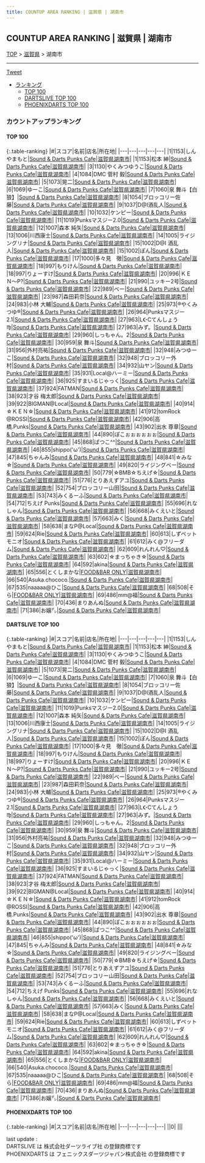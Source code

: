 ```yaml
---
title: COUNTUP AREA RANKING | 滋賀県 | 湖南市
---
```

## COUNTUP AREA RANKING | 滋賀県 | 湖南市

[TOP](/darts/rank/) > [滋賀県](/darts/rank/滋賀県/) > 湖南市

___

<a href="https://twitter.com/share?ref_src=twsrc%5Etfw" data-text="COUNTUP AREA RANKING | 滋賀県湖南市" class="twitter-share-button" data-hashtags="DARTSLIVE,PHOENIXDARTS,darts,ダーツ" data-show-count="false">Tweet</a>

* [ランキング](#カウントアップランキング)
    * [TOP 100](#top-100)
    * [DARTSLIVE TOP 100](#dartslive-top-100)
    * [PHOENIXDARTS TOP 100](#phoenixdarts-top-100)

### カウントアップランキング

#### TOP 100



{:.table-ranking}
|#|スコア|名前|店名|所在地|
|---|---|---|---|---|
|1|1153|<span class="rank-name-dl">しんやまもと</span>|<a href="https://search.dartslive.com/jp/shop/b87f92176dceafdd58d385ea46352d8f">Sound & Darts Punks Cafe</a>|<a href="/darts/rank/滋賀県/湖南市">滋賀県湖南市</a>|
|1|1153|<span class="rank-name-dl">松本 紳</span>|<a href="https://search.dartslive.com/jp/shop/b87f92176dceafdd58d385ea46352d8f">Sound & Darts Punks Cafe</a>|<a href="/darts/rank/滋賀県/湖南市">滋賀県湖南市</a>|
|3|1130|<span class="rank-name-dl">やくみつゆうこ</span>|<a href="https://search.dartslive.com/jp/shop/b87f92176dceafdd58d385ea46352d8f">Sound & Darts Punks Cafe</a>|<a href="/darts/rank/滋賀県/湖南市">滋賀県湖南市</a>|
|4|1084|<span class="rank-name-dl">DMC 菅村 毅</span>|<a href="https://search.dartslive.com/jp/shop/b87f92176dceafdd58d385ea46352d8f">Sound & Darts Punks Cafe</a>|<a href="/darts/rank/滋賀県/湖南市">滋賀県湖南市</a>|
|5|1073|<span class="rank-name-dl">晃二</span>|<a href="https://search.dartslive.com/jp/shop/b87f92176dceafdd58d385ea46352d8f">Sound & Darts Punks Cafe</a>|<a href="/darts/rank/滋賀県/湖南市">滋賀県湖南市</a>|
|6|1069|<span class="rank-name-dl">ゆーこ</span>|<a href="https://search.dartslive.com/jp/shop/b87f92176dceafdd58d385ea46352d8f">Sound & Darts Punks Cafe</a>|<a href="/darts/rank/滋賀県/湖南市">滋賀県湖南市</a>|
|7|1060|<span class="rank-name-dl">泉 舞斗【白狼】</span>|<a href="https://search.dartslive.com/jp/shop/b87f92176dceafdd58d385ea46352d8f">Sound & Darts Punks Cafe</a>|<a href="/darts/rank/滋賀県/湖南市">滋賀県湖南市</a>|
|8|1054|<span class="rank-name-dl">ブロッコリー佐藤</span>|<a href="https://search.dartslive.com/jp/shop/b87f92176dceafdd58d385ea46352d8f">Sound & Darts Punks Cafe</a>|<a href="/darts/rank/滋賀県/湖南市">滋賀県湖南市</a>|
|9|1037|<span class="rank-name-dl">D@I酒乱人</span>|<a href="https://search.dartslive.com/jp/shop/b87f92176dceafdd58d385ea46352d8f">Sound & Darts Punks Cafe</a>|<a href="/darts/rank/滋賀県/湖南市">滋賀県湖南市</a>|
|10|1032|<span class="rank-name-dl">ケンピー</span>|<a href="https://search.dartslive.com/jp/shop/b87f92176dceafdd58d385ea46352d8f">Sound & Darts Punks Cafe</a>|<a href="/darts/rank/滋賀県/湖南市">滋賀県湖南市</a>|
|11|1019|<span class="rank-name-dl">Punksマスジー2.0</span>|<a href="https://search.dartslive.com/jp/shop/b87f92176dceafdd58d385ea46352d8f">Sound & Darts Punks Cafe</a>|<a href="/darts/rank/滋賀県/湖南市">滋賀県湖南市</a>|
|12|1007|<span class="rank-name-dl">森本 純矢</span>|<a href="https://search.dartslive.com/jp/shop/b87f92176dceafdd58d385ea46352d8f">Sound & Darts Punks Cafe</a>|<a href="/darts/rank/滋賀県/湖南市">滋賀県湖南市</a>|
|13|1006|<span class="rank-name-dl">川西康士</span>|<a href="https://search.dartslive.com/jp/shop/b87f92176dceafdd58d385ea46352d8f">Sound & Darts Punks Cafe</a>|<a href="/darts/rank/滋賀県/湖南市">滋賀県湖南市</a>|
|14|1005|<span class="rank-name-dl">ライジングリナ</span>|<a href="https://search.dartslive.com/jp/shop/b87f92176dceafdd58d385ea46352d8f">Sound & Darts Punks Cafe</a>|<a href="/darts/rank/滋賀県/湖南市">滋賀県湖南市</a>|
|15|1002|<span class="rank-name-dl">D@I 酒乱人</span>|<a href="https://search.dartslive.com/jp/shop/b87f92176dceafdd58d385ea46352d8f">Sound & Darts Punks Cafe</a>|<a href="/darts/rank/滋賀県/湖南市">滋賀県湖南市</a>|
|15|1002|<span class="rank-name-dl">ぽん</span>|<a href="https://search.dartslive.com/jp/shop/b87f92176dceafdd58d385ea46352d8f">Sound & Darts Punks Cafe</a>|<a href="/darts/rank/滋賀県/湖南市">滋賀県湖南市</a>|
|17|1000|<span class="rank-name-dl">多々見　徹</span>|<a href="https://search.dartslive.com/jp/shop/b87f92176dceafdd58d385ea46352d8f">Sound & Darts Punks Cafe</a>|<a href="/darts/rank/滋賀県/湖南市">滋賀県湖南市</a>|
|18|997|<span class="rank-name-dl">もりけん</span>|<a href="https://search.dartslive.com/jp/shop/b87f92176dceafdd58d385ea46352d8f">Sound & Darts Punks Cafe</a>|<a href="/darts/rank/滋賀県/湖南市">滋賀県湖南市</a>|
|18|997|<span class="rank-name-dl">りょーすけ</span>|<a href="https://search.dartslive.com/jp/shop/b87f92176dceafdd58d385ea46352d8f">Sound & Darts Punks Cafe</a>|<a href="/darts/rank/滋賀県/湖南市">滋賀県湖南市</a>|
|20|996|<span class="rank-name-dl">ＫＥＮ〜P?</span>|<a href="https://search.dartslive.com/jp/shop/b87f92176dceafdd58d385ea46352d8f">Sound & Darts Punks Cafe</a>|<a href="/darts/rank/滋賀県/湖南市">滋賀県湖南市</a>|
|21|990|<span class="rank-name-dl">ユッキー2号</span>|<a href="https://search.dartslive.com/jp/shop/b87f92176dceafdd58d385ea46352d8f">Sound & Darts Punks Cafe</a>|<a href="/darts/rank/滋賀県/湖南市">滋賀県湖南市</a>|
|22|989|<span class="rank-name-dl">べー</span>|<a href="https://search.dartslive.com/jp/shop/b87f92176dceafdd58d385ea46352d8f">Sound & Darts Punks Cafe</a>|<a href="/darts/rank/滋賀県/湖南市">滋賀県湖南市</a>|
|23|987|<span class="rank-name-dl">森田莉奈</span>|<a href="https://search.dartslive.com/jp/shop/b87f92176dceafdd58d385ea46352d8f">Sound & Darts Punks Cafe</a>|<a href="/darts/rank/滋賀県/湖南市">滋賀県湖南市</a>|
|24|983|<span class="rank-name-dl">小林 大輔</span>|<a href="https://search.dartslive.com/jp/shop/b87f92176dceafdd58d385ea46352d8f">Sound & Darts Punks Cafe</a>|<a href="/darts/rank/滋賀県/湖南市">滋賀県湖南市</a>|
|25|973|<span class="rank-name-dl">®やくみつゆ®</span>|<a href="https://search.dartslive.com/jp/shop/b87f92176dceafdd58d385ea46352d8f">Sound & Darts Punks Cafe</a>|<a href="/darts/rank/滋賀県/湖南市">滋賀県湖南市</a>|
|26|964|<span class="rank-name-dl">Punksマスジー2.1</span>|<a href="https://search.dartslive.com/jp/shop/b87f92176dceafdd58d385ea46352d8f">Sound & Darts Punks Cafe</a>|<a href="/darts/rank/滋賀県/湖南市">滋賀県湖南市</a>|
|27|963|<span class="rank-name-dl">L☪Cてんしょう♍</span>|<a href="https://search.dartslive.com/jp/shop/b87f92176dceafdd58d385ea46352d8f">Sound & Darts Punks Cafe</a>|<a href="/darts/rank/滋賀県/湖南市">滋賀県湖南市</a>|
|27|963|<span class="rank-name-dl">みず。</span>|<a href="https://search.dartslive.com/jp/shop/b87f92176dceafdd58d385ea46352d8f">Sound & Darts Punks Cafe</a>|<a href="/darts/rank/滋賀県/湖南市">滋賀県湖南市</a>|
|29|960|<span class="rank-name-dl">しっもゃん。2</span>|<a href="https://search.dartslive.com/jp/shop/b87f92176dceafdd58d385ea46352d8f">Sound & Darts Punks Cafe</a>|<a href="/darts/rank/滋賀県/湖南市">滋賀県湖南市</a>|
|30|959|<span class="rank-name-dl">泉 舞斗</span>|<a href="https://search.dartslive.com/jp/shop/b87f92176dceafdd58d385ea46352d8f">Sound & Darts Punks Cafe</a>|<a href="/darts/rank/滋賀県/湖南市">滋賀県湖南市</a>|
|31|956|<span class="rank-name-dl">外村亮祐</span>|<a href="https://search.dartslive.com/jp/shop/b87f92176dceafdd58d385ea46352d8f">Sound & Darts Punks Cafe</a>|<a href="/darts/rank/滋賀県/湖南市">滋賀県湖南市</a>|
|32|948|<span class="rank-name-dl">みつゆーこ</span>|<a href="https://search.dartslive.com/jp/shop/b87f92176dceafdd58d385ea46352d8f">Sound & Darts Punks Cafe</a>|<a href="/darts/rank/滋賀県/湖南市">滋賀県湖南市</a>|
|32|948|<span class="rank-name-dl">ブロッコリー外村</span>|<a href="https://search.dartslive.com/jp/shop/b87f92176dceafdd58d385ea46352d8f">Sound & Darts Punks Cafe</a>|<a href="/darts/rank/滋賀県/湖南市">滋賀県湖南市</a>|
|34|932|<span class="rank-name-dl">山ヤン</span>|<a href="https://search.dartslive.com/jp/shop/b87f92176dceafdd58d385ea46352d8f">Sound & Darts Punks Cafe</a>|<a href="/darts/rank/滋賀県/湖南市">滋賀県湖南市</a>|
|35|931|<span class="rank-name-dl">Local@ハーミー</span>|<a href="https://search.dartslive.com/jp/shop/b87f92176dceafdd58d385ea46352d8f">Sound & Darts Punks Cafe</a>|<a href="/darts/rank/滋賀県/湖南市">滋賀県湖南市</a>|
|36|925|<span class="rank-name-dl">すまいるじゃっく</span>|<a href="https://search.dartslive.com/jp/shop/b87f92176dceafdd58d385ea46352d8f">Sound & Darts Punks Cafe</a>|<a href="/darts/rank/滋賀県/湖南市">滋賀県湖南市</a>|
|37|924|<span class="rank-name-dl">FATMAN</span>|<a href="https://search.dartslive.com/jp/shop/b87f92176dceafdd58d385ea46352d8f">Sound & Darts Punks Cafe</a>|<a href="/darts/rank/滋賀県/湖南市">滋賀県湖南市</a>|
|38|923|<span class="rank-name-dl">才谷 梅太郎</span>|<a href="https://search.dartslive.com/jp/shop/b87f92176dceafdd58d385ea46352d8f">Sound & Darts Punks Cafe</a>|<a href="/darts/rank/滋賀県/湖南市">滋賀県湖南市</a>|
|39|922|<span class="rank-name-dl">BIGMAN@Local</span>|<a href="https://search.dartslive.com/jp/shop/b87f92176dceafdd58d385ea46352d8f">Sound & Darts Punks Cafe</a>|<a href="/darts/rank/滋賀県/湖南市">滋賀県湖南市</a>|
|40|914|<span class="rank-name-dl">☆ＫＥＮ☆</span>|<a href="https://search.dartslive.com/jp/shop/b87f92176dceafdd58d385ea46352d8f">Sound & Darts Punks Cafe</a>|<a href="/darts/rank/滋賀県/湖南市">滋賀県湖南市</a>|
|41|912|<span class="rank-name-dl">tomRock @ROSSI</span>|<a href="https://search.dartslive.com/jp/shop/b87f92176dceafdd58d385ea46352d8f">Sound & Darts Punks Cafe</a>|<a href="/darts/rank/滋賀県/湖南市">滋賀県湖南市</a>|
|42|906|<span class="rank-name-dl">高橋.Punks</span>|<a href="https://search.dartslive.com/jp/shop/b87f92176dceafdd58d385ea46352d8f">Sound & Darts Punks Cafe</a>|<a href="/darts/rank/滋賀県/湖南市">滋賀県湖南市</a>|
|43|902|<span class="rank-name-dl">出水 尊章</span>|<a href="https://search.dartslive.com/jp/shop/b87f92176dceafdd58d385ea46352d8f">Sound & Darts Punks Cafe</a>|<a href="/darts/rank/滋賀県/湖南市">滋賀県湖南市</a>|
|44|890|<span class="rank-name-dl">ぽこぉぉぉぉぉぉ</span>|<a href="https://search.dartslive.com/jp/shop/b87f92176dceafdd58d385ea46352d8f">Sound & Darts Punks Cafe</a>|<a href="/darts/rank/滋賀県/湖南市">滋賀県湖南市</a>|
|45|868|<span class="rank-name-dl">ぱつこ^^</span>|<a href="https://search.dartslive.com/jp/shop/b87f92176dceafdd58d385ea46352d8f">Sound & Darts Punks Cafe</a>|<a href="/darts/rank/滋賀県/湖南市">滋賀県湖南市</a>|
|46|855|<span class="rank-name-dl">shippo(&#x27;ω&#x27;)</span>|<a href="https://search.dartslive.com/jp/shop/b87f92176dceafdd58d385ea46352d8f">Sound & Darts Punks Cafe</a>|<a href="/darts/rank/滋賀県/湖南市">滋賀県湖南市</a>|
|47|845|<span class="rank-name-dl">ちゃんみ</span>|<a href="https://search.dartslive.com/jp/shop/b87f92176dceafdd58d385ea46352d8f">Sound & Darts Punks Cafe</a>|<a href="/darts/rank/滋賀県/湖南市">滋賀県湖南市</a>|
|48|841|<span class="rank-name-dl">☆みな☆</span>|<a href="https://search.dartslive.com/jp/shop/b87f92176dceafdd58d385ea46352d8f">Sound & Darts Punks Cafe</a>|<a href="/darts/rank/滋賀県/湖南市">滋賀県湖南市</a>|
|49|820|<span class="rank-name-dl">ライジングべー</span>|<a href="https://search.dartslive.com/jp/shop/b87f92176dceafdd58d385ea46352d8f">Sound & Darts Punks Cafe</a>|<a href="/darts/rank/滋賀県/湖南市">滋賀県湖南市</a>|
|50|779|<span class="rank-name-dl">☆BMB☆ちえげ☆</span>|<a href="https://search.dartslive.com/jp/shop/b87f92176dceafdd58d385ea46352d8f">Sound & Darts Punks Cafe</a>|<a href="/darts/rank/滋賀県/湖南市">滋賀県湖南市</a>|
|51|776|<span class="rank-name-dl">とりあえずアユ</span>|<a href="https://search.dartslive.com/jp/shop/b87f92176dceafdd58d385ea46352d8f">Sound & Darts Punks Cafe</a>|<a href="/darts/rank/滋賀県/湖南市">滋賀県湖南市</a>|
|52|754|<span class="rank-name-dl">ブロッコリー山田</span>|<a href="https://search.dartslive.com/jp/shop/b87f92176dceafdd58d385ea46352d8f">Sound & Darts Punks Cafe</a>|<a href="/darts/rank/滋賀県/湖南市">滋賀県湖南市</a>|
|53|743|<span class="rank-name-dl">みくるーふ</span>|<a href="https://search.dartslive.com/jp/shop/b87f92176dceafdd58d385ea46352d8f">Sound & Darts Punks Cafe</a>|<a href="/darts/rank/滋賀県/湖南市">滋賀県湖南市</a>|
|54|712|<span class="rank-name-dl">ちえげ Punks</span>|<a href="https://search.dartslive.com/jp/shop/b87f92176dceafdd58d385ea46352d8f">Sound & Darts Punks Cafe</a>|<a href="/darts/rank/滋賀県/湖南市">滋賀県湖南市</a>|
|55|696|<span class="rank-name-dl">れなしゃん</span>|<a href="https://search.dartslive.com/jp/shop/b87f92176dceafdd58d385ea46352d8f">Sound & Darts Punks Cafe</a>|<a href="/darts/rank/滋賀県/湖南市">滋賀県湖南市</a>|
|56|668|<span class="rank-name-dl">みくえいと</span>|<a href="https://search.dartslive.com/jp/shop/b87f92176dceafdd58d385ea46352d8f">Sound & Darts Punks Cafe</a>|<a href="/darts/rank/滋賀県/湖南市">滋賀県湖南市</a>|
|57|663|<span class="rank-name-dl">みく</span>|<a href="https://search.dartslive.com/jp/shop/b87f92176dceafdd58d385ea46352d8f">Sound & Darts Punks Cafe</a>|<a href="/darts/rank/滋賀県/湖南市">滋賀県湖南市</a>|
|58|638|<span class="rank-name-dl">まなP@Local</span>|<a href="https://search.dartslive.com/jp/shop/b87f92176dceafdd58d385ea46352d8f">Sound & Darts Punks Cafe</a>|<a href="/darts/rank/滋賀県/湖南市">滋賀県湖南市</a>|
|59|624|<span class="rank-name-dl">Rie</span>|<a href="https://search.dartslive.com/jp/shop/b87f92176dceafdd58d385ea46352d8f">Sound & Darts Punks Cafe</a>|<a href="/darts/rank/滋賀県/湖南市">滋賀県湖南市</a>|
|60|613|<span class="rank-name-dl">しずペットモニオ</span>|<a href="https://search.dartslive.com/jp/shop/b87f92176dceafdd58d385ea46352d8f">Sound & Darts Punks Cafe</a>|<a href="/darts/rank/滋賀県/湖南市">滋賀県湖南市</a>|
|61|612|<span class="rank-name-dl">みく@フリーダム</span>|<a href="https://search.dartslive.com/jp/shop/b87f92176dceafdd58d385ea46352d8f">Sound & Darts Punks Cafe</a>|<a href="/darts/rank/滋賀県/湖南市">滋賀県湖南市</a>|
|62|609|<span class="rank-name-dl">れんれん♡</span>|<a href="https://search.dartslive.com/jp/shop/b87f92176dceafdd58d385ea46352d8f">Sound & Darts Punks Cafe</a>|<a href="/darts/rank/滋賀県/湖南市">滋賀県湖南市</a>|
|63|602|<span class="rank-name-dl">☆まっちゃき☆</span>|<a href="https://search.dartslive.com/jp/shop/b87f92176dceafdd58d385ea46352d8f">Sound & Darts Punks Cafe</a>|<a href="/darts/rank/滋賀県/湖南市">滋賀県湖南市</a>|
|64|592|<span class="rank-name-dl">akina</span>|<a href="https://search.dartslive.com/jp/shop/b87f92176dceafdd58d385ea46352d8f">Sound & Darts Punks Cafe</a>|<a href="/darts/rank/滋賀県/湖南市">滋賀県湖南市</a>|
|65|556|<span class="rank-name-dl">とくしまかな</span>|<a href="https://search.dartslive.com/jp/shop/bbdd2dceaed5b2cff454cb89828a1cfe">FOOD&BAR ONLY</a>|<a href="/darts/rank/滋賀県/湖南市">滋賀県湖南市</a>|
|66|540|<span class="rank-name-dl">Asuka.chococo.</span>|<a href="https://search.dartslive.com/jp/shop/b87f92176dceafdd58d385ea46352d8f">Sound & Darts Punks Cafe</a>|<a href="/darts/rank/滋賀県/湖南市">滋賀県湖南市</a>|
|67|535|<span class="rank-name-dl">naaaaa@ひこ</span>|<a href="https://search.dartslive.com/jp/shop/b87f92176dceafdd58d385ea46352d8f">Sound & Darts Punks Cafe</a>|<a href="/darts/rank/滋賀県/湖南市">滋賀県湖南市</a>|
|68|508|<span class="rank-name-dl">そら</span>|<a href="https://search.dartslive.com/jp/shop/bbdd2dceaed5b2cff454cb89828a1cfe">FOOD&BAR ONLY</a>|<a href="/darts/rank/滋賀県/湖南市">滋賀県湖南市</a>|
|69|486|<span class="rank-name-dl">mm@福</span>|<a href="https://search.dartslive.com/jp/shop/b87f92176dceafdd58d385ea46352d8f">Sound & Darts Punks Cafe</a>|<a href="/darts/rank/滋賀県/湖南市">滋賀県湖南市</a>|
|70|436|<span class="rank-name-dl">まりあんぬ</span>|<a href="https://search.dartslive.com/jp/shop/b87f92176dceafdd58d385ea46352d8f">Sound & Darts Punks Cafe</a>|<a href="/darts/rank/滋賀県/湖南市">滋賀県湖南市</a>|
|71|386|<span class="rank-name-dl">お嬢㌥</span>|<a href="https://search.dartslive.com/jp/shop/b87f92176dceafdd58d385ea46352d8f">Sound & Darts Punks Cafe</a>|<a href="/darts/rank/滋賀県/湖南市">滋賀県湖南市</a>|


#### DARTSLIVE TOP 100



{:.table-ranking}
|#|スコア|名前|店名|所在地|
|---|---|---|---|---|
|1|1153|<span class="rank-name-dl">しんやまもと</span>|<a href="https://search.dartslive.com/jp/shop/b87f92176dceafdd58d385ea46352d8f">Sound & Darts Punks Cafe</a>|<a href="/darts/rank/滋賀県/湖南市">滋賀県湖南市</a>|
|1|1153|<span class="rank-name-dl">松本 紳</span>|<a href="https://search.dartslive.com/jp/shop/b87f92176dceafdd58d385ea46352d8f">Sound & Darts Punks Cafe</a>|<a href="/darts/rank/滋賀県/湖南市">滋賀県湖南市</a>|
|3|1130|<span class="rank-name-dl">やくみつゆうこ</span>|<a href="https://search.dartslive.com/jp/shop/b87f92176dceafdd58d385ea46352d8f">Sound & Darts Punks Cafe</a>|<a href="/darts/rank/滋賀県/湖南市">滋賀県湖南市</a>|
|4|1084|<span class="rank-name-dl">DMC 菅村 毅</span>|<a href="https://search.dartslive.com/jp/shop/b87f92176dceafdd58d385ea46352d8f">Sound & Darts Punks Cafe</a>|<a href="/darts/rank/滋賀県/湖南市">滋賀県湖南市</a>|
|5|1073|<span class="rank-name-dl">晃二</span>|<a href="https://search.dartslive.com/jp/shop/b87f92176dceafdd58d385ea46352d8f">Sound & Darts Punks Cafe</a>|<a href="/darts/rank/滋賀県/湖南市">滋賀県湖南市</a>|
|6|1069|<span class="rank-name-dl">ゆーこ</span>|<a href="https://search.dartslive.com/jp/shop/b87f92176dceafdd58d385ea46352d8f">Sound & Darts Punks Cafe</a>|<a href="/darts/rank/滋賀県/湖南市">滋賀県湖南市</a>|
|7|1060|<span class="rank-name-dl">泉 舞斗【白狼】</span>|<a href="https://search.dartslive.com/jp/shop/b87f92176dceafdd58d385ea46352d8f">Sound & Darts Punks Cafe</a>|<a href="/darts/rank/滋賀県/湖南市">滋賀県湖南市</a>|
|8|1054|<span class="rank-name-dl">ブロッコリー佐藤</span>|<a href="https://search.dartslive.com/jp/shop/b87f92176dceafdd58d385ea46352d8f">Sound & Darts Punks Cafe</a>|<a href="/darts/rank/滋賀県/湖南市">滋賀県湖南市</a>|
|9|1037|<span class="rank-name-dl">D@I酒乱人</span>|<a href="https://search.dartslive.com/jp/shop/b87f92176dceafdd58d385ea46352d8f">Sound & Darts Punks Cafe</a>|<a href="/darts/rank/滋賀県/湖南市">滋賀県湖南市</a>|
|10|1032|<span class="rank-name-dl">ケンピー</span>|<a href="https://search.dartslive.com/jp/shop/b87f92176dceafdd58d385ea46352d8f">Sound & Darts Punks Cafe</a>|<a href="/darts/rank/滋賀県/湖南市">滋賀県湖南市</a>|
|11|1019|<span class="rank-name-dl">Punksマスジー2.0</span>|<a href="https://search.dartslive.com/jp/shop/b87f92176dceafdd58d385ea46352d8f">Sound & Darts Punks Cafe</a>|<a href="/darts/rank/滋賀県/湖南市">滋賀県湖南市</a>|
|12|1007|<span class="rank-name-dl">森本 純矢</span>|<a href="https://search.dartslive.com/jp/shop/b87f92176dceafdd58d385ea46352d8f">Sound & Darts Punks Cafe</a>|<a href="/darts/rank/滋賀県/湖南市">滋賀県湖南市</a>|
|13|1006|<span class="rank-name-dl">川西康士</span>|<a href="https://search.dartslive.com/jp/shop/b87f92176dceafdd58d385ea46352d8f">Sound & Darts Punks Cafe</a>|<a href="/darts/rank/滋賀県/湖南市">滋賀県湖南市</a>|
|14|1005|<span class="rank-name-dl">ライジングリナ</span>|<a href="https://search.dartslive.com/jp/shop/b87f92176dceafdd58d385ea46352d8f">Sound & Darts Punks Cafe</a>|<a href="/darts/rank/滋賀県/湖南市">滋賀県湖南市</a>|
|15|1002|<span class="rank-name-dl">D@I 酒乱人</span>|<a href="https://search.dartslive.com/jp/shop/b87f92176dceafdd58d385ea46352d8f">Sound & Darts Punks Cafe</a>|<a href="/darts/rank/滋賀県/湖南市">滋賀県湖南市</a>|
|15|1002|<span class="rank-name-dl">ぽん</span>|<a href="https://search.dartslive.com/jp/shop/b87f92176dceafdd58d385ea46352d8f">Sound & Darts Punks Cafe</a>|<a href="/darts/rank/滋賀県/湖南市">滋賀県湖南市</a>|
|17|1000|<span class="rank-name-dl">多々見　徹</span>|<a href="https://search.dartslive.com/jp/shop/b87f92176dceafdd58d385ea46352d8f">Sound & Darts Punks Cafe</a>|<a href="/darts/rank/滋賀県/湖南市">滋賀県湖南市</a>|
|18|997|<span class="rank-name-dl">もりけん</span>|<a href="https://search.dartslive.com/jp/shop/b87f92176dceafdd58d385ea46352d8f">Sound & Darts Punks Cafe</a>|<a href="/darts/rank/滋賀県/湖南市">滋賀県湖南市</a>|
|18|997|<span class="rank-name-dl">りょーすけ</span>|<a href="https://search.dartslive.com/jp/shop/b87f92176dceafdd58d385ea46352d8f">Sound & Darts Punks Cafe</a>|<a href="/darts/rank/滋賀県/湖南市">滋賀県湖南市</a>|
|20|996|<span class="rank-name-dl">ＫＥＮ〜P?</span>|<a href="https://search.dartslive.com/jp/shop/b87f92176dceafdd58d385ea46352d8f">Sound & Darts Punks Cafe</a>|<a href="/darts/rank/滋賀県/湖南市">滋賀県湖南市</a>|
|21|990|<span class="rank-name-dl">ユッキー2号</span>|<a href="https://search.dartslive.com/jp/shop/b87f92176dceafdd58d385ea46352d8f">Sound & Darts Punks Cafe</a>|<a href="/darts/rank/滋賀県/湖南市">滋賀県湖南市</a>|
|22|989|<span class="rank-name-dl">べー</span>|<a href="https://search.dartslive.com/jp/shop/b87f92176dceafdd58d385ea46352d8f">Sound & Darts Punks Cafe</a>|<a href="/darts/rank/滋賀県/湖南市">滋賀県湖南市</a>|
|23|987|<span class="rank-name-dl">森田莉奈</span>|<a href="https://search.dartslive.com/jp/shop/b87f92176dceafdd58d385ea46352d8f">Sound & Darts Punks Cafe</a>|<a href="/darts/rank/滋賀県/湖南市">滋賀県湖南市</a>|
|24|983|<span class="rank-name-dl">小林 大輔</span>|<a href="https://search.dartslive.com/jp/shop/b87f92176dceafdd58d385ea46352d8f">Sound & Darts Punks Cafe</a>|<a href="/darts/rank/滋賀県/湖南市">滋賀県湖南市</a>|
|25|973|<span class="rank-name-dl">®やくみつゆ®</span>|<a href="https://search.dartslive.com/jp/shop/b87f92176dceafdd58d385ea46352d8f">Sound & Darts Punks Cafe</a>|<a href="/darts/rank/滋賀県/湖南市">滋賀県湖南市</a>|
|26|964|<span class="rank-name-dl">Punksマスジー2.1</span>|<a href="https://search.dartslive.com/jp/shop/b87f92176dceafdd58d385ea46352d8f">Sound & Darts Punks Cafe</a>|<a href="/darts/rank/滋賀県/湖南市">滋賀県湖南市</a>|
|27|963|<span class="rank-name-dl">L☪Cてんしょう♍</span>|<a href="https://search.dartslive.com/jp/shop/b87f92176dceafdd58d385ea46352d8f">Sound & Darts Punks Cafe</a>|<a href="/darts/rank/滋賀県/湖南市">滋賀県湖南市</a>|
|27|963|<span class="rank-name-dl">みず。</span>|<a href="https://search.dartslive.com/jp/shop/b87f92176dceafdd58d385ea46352d8f">Sound & Darts Punks Cafe</a>|<a href="/darts/rank/滋賀県/湖南市">滋賀県湖南市</a>|
|29|960|<span class="rank-name-dl">しっもゃん。2</span>|<a href="https://search.dartslive.com/jp/shop/b87f92176dceafdd58d385ea46352d8f">Sound & Darts Punks Cafe</a>|<a href="/darts/rank/滋賀県/湖南市">滋賀県湖南市</a>|
|30|959|<span class="rank-name-dl">泉 舞斗</span>|<a href="https://search.dartslive.com/jp/shop/b87f92176dceafdd58d385ea46352d8f">Sound & Darts Punks Cafe</a>|<a href="/darts/rank/滋賀県/湖南市">滋賀県湖南市</a>|
|31|956|<span class="rank-name-dl">外村亮祐</span>|<a href="https://search.dartslive.com/jp/shop/b87f92176dceafdd58d385ea46352d8f">Sound & Darts Punks Cafe</a>|<a href="/darts/rank/滋賀県/湖南市">滋賀県湖南市</a>|
|32|948|<span class="rank-name-dl">みつゆーこ</span>|<a href="https://search.dartslive.com/jp/shop/b87f92176dceafdd58d385ea46352d8f">Sound & Darts Punks Cafe</a>|<a href="/darts/rank/滋賀県/湖南市">滋賀県湖南市</a>|
|32|948|<span class="rank-name-dl">ブロッコリー外村</span>|<a href="https://search.dartslive.com/jp/shop/b87f92176dceafdd58d385ea46352d8f">Sound & Darts Punks Cafe</a>|<a href="/darts/rank/滋賀県/湖南市">滋賀県湖南市</a>|
|34|932|<span class="rank-name-dl">山ヤン</span>|<a href="https://search.dartslive.com/jp/shop/b87f92176dceafdd58d385ea46352d8f">Sound & Darts Punks Cafe</a>|<a href="/darts/rank/滋賀県/湖南市">滋賀県湖南市</a>|
|35|931|<span class="rank-name-dl">Local@ハーミー</span>|<a href="https://search.dartslive.com/jp/shop/b87f92176dceafdd58d385ea46352d8f">Sound & Darts Punks Cafe</a>|<a href="/darts/rank/滋賀県/湖南市">滋賀県湖南市</a>|
|36|925|<span class="rank-name-dl">すまいるじゃっく</span>|<a href="https://search.dartslive.com/jp/shop/b87f92176dceafdd58d385ea46352d8f">Sound & Darts Punks Cafe</a>|<a href="/darts/rank/滋賀県/湖南市">滋賀県湖南市</a>|
|37|924|<span class="rank-name-dl">FATMAN</span>|<a href="https://search.dartslive.com/jp/shop/b87f92176dceafdd58d385ea46352d8f">Sound & Darts Punks Cafe</a>|<a href="/darts/rank/滋賀県/湖南市">滋賀県湖南市</a>|
|38|923|<span class="rank-name-dl">才谷 梅太郎</span>|<a href="https://search.dartslive.com/jp/shop/b87f92176dceafdd58d385ea46352d8f">Sound & Darts Punks Cafe</a>|<a href="/darts/rank/滋賀県/湖南市">滋賀県湖南市</a>|
|39|922|<span class="rank-name-dl">BIGMAN@Local</span>|<a href="https://search.dartslive.com/jp/shop/b87f92176dceafdd58d385ea46352d8f">Sound & Darts Punks Cafe</a>|<a href="/darts/rank/滋賀県/湖南市">滋賀県湖南市</a>|
|40|914|<span class="rank-name-dl">☆ＫＥＮ☆</span>|<a href="https://search.dartslive.com/jp/shop/b87f92176dceafdd58d385ea46352d8f">Sound & Darts Punks Cafe</a>|<a href="/darts/rank/滋賀県/湖南市">滋賀県湖南市</a>|
|41|912|<span class="rank-name-dl">tomRock @ROSSI</span>|<a href="https://search.dartslive.com/jp/shop/b87f92176dceafdd58d385ea46352d8f">Sound & Darts Punks Cafe</a>|<a href="/darts/rank/滋賀県/湖南市">滋賀県湖南市</a>|
|42|906|<span class="rank-name-dl">高橋.Punks</span>|<a href="https://search.dartslive.com/jp/shop/b87f92176dceafdd58d385ea46352d8f">Sound & Darts Punks Cafe</a>|<a href="/darts/rank/滋賀県/湖南市">滋賀県湖南市</a>|
|43|902|<span class="rank-name-dl">出水 尊章</span>|<a href="https://search.dartslive.com/jp/shop/b87f92176dceafdd58d385ea46352d8f">Sound & Darts Punks Cafe</a>|<a href="/darts/rank/滋賀県/湖南市">滋賀県湖南市</a>|
|44|890|<span class="rank-name-dl">ぽこぉぉぉぉぉぉ</span>|<a href="https://search.dartslive.com/jp/shop/b87f92176dceafdd58d385ea46352d8f">Sound & Darts Punks Cafe</a>|<a href="/darts/rank/滋賀県/湖南市">滋賀県湖南市</a>|
|45|868|<span class="rank-name-dl">ぱつこ^^</span>|<a href="https://search.dartslive.com/jp/shop/b87f92176dceafdd58d385ea46352d8f">Sound & Darts Punks Cafe</a>|<a href="/darts/rank/滋賀県/湖南市">滋賀県湖南市</a>|
|46|855|<span class="rank-name-dl">shippo(&#x27;ω&#x27;)</span>|<a href="https://search.dartslive.com/jp/shop/b87f92176dceafdd58d385ea46352d8f">Sound & Darts Punks Cafe</a>|<a href="/darts/rank/滋賀県/湖南市">滋賀県湖南市</a>|
|47|845|<span class="rank-name-dl">ちゃんみ</span>|<a href="https://search.dartslive.com/jp/shop/b87f92176dceafdd58d385ea46352d8f">Sound & Darts Punks Cafe</a>|<a href="/darts/rank/滋賀県/湖南市">滋賀県湖南市</a>|
|48|841|<span class="rank-name-dl">☆みな☆</span>|<a href="https://search.dartslive.com/jp/shop/b87f92176dceafdd58d385ea46352d8f">Sound & Darts Punks Cafe</a>|<a href="/darts/rank/滋賀県/湖南市">滋賀県湖南市</a>|
|49|820|<span class="rank-name-dl">ライジングべー</span>|<a href="https://search.dartslive.com/jp/shop/b87f92176dceafdd58d385ea46352d8f">Sound & Darts Punks Cafe</a>|<a href="/darts/rank/滋賀県/湖南市">滋賀県湖南市</a>|
|50|779|<span class="rank-name-dl">☆BMB☆ちえげ☆</span>|<a href="https://search.dartslive.com/jp/shop/b87f92176dceafdd58d385ea46352d8f">Sound & Darts Punks Cafe</a>|<a href="/darts/rank/滋賀県/湖南市">滋賀県湖南市</a>|
|51|776|<span class="rank-name-dl">とりあえずアユ</span>|<a href="https://search.dartslive.com/jp/shop/b87f92176dceafdd58d385ea46352d8f">Sound & Darts Punks Cafe</a>|<a href="/darts/rank/滋賀県/湖南市">滋賀県湖南市</a>|
|52|754|<span class="rank-name-dl">ブロッコリー山田</span>|<a href="https://search.dartslive.com/jp/shop/b87f92176dceafdd58d385ea46352d8f">Sound & Darts Punks Cafe</a>|<a href="/darts/rank/滋賀県/湖南市">滋賀県湖南市</a>|
|53|743|<span class="rank-name-dl">みくるーふ</span>|<a href="https://search.dartslive.com/jp/shop/b87f92176dceafdd58d385ea46352d8f">Sound & Darts Punks Cafe</a>|<a href="/darts/rank/滋賀県/湖南市">滋賀県湖南市</a>|
|54|712|<span class="rank-name-dl">ちえげ Punks</span>|<a href="https://search.dartslive.com/jp/shop/b87f92176dceafdd58d385ea46352d8f">Sound & Darts Punks Cafe</a>|<a href="/darts/rank/滋賀県/湖南市">滋賀県湖南市</a>|
|55|696|<span class="rank-name-dl">れなしゃん</span>|<a href="https://search.dartslive.com/jp/shop/b87f92176dceafdd58d385ea46352d8f">Sound & Darts Punks Cafe</a>|<a href="/darts/rank/滋賀県/湖南市">滋賀県湖南市</a>|
|56|668|<span class="rank-name-dl">みくえいと</span>|<a href="https://search.dartslive.com/jp/shop/b87f92176dceafdd58d385ea46352d8f">Sound & Darts Punks Cafe</a>|<a href="/darts/rank/滋賀県/湖南市">滋賀県湖南市</a>|
|57|663|<span class="rank-name-dl">みく</span>|<a href="https://search.dartslive.com/jp/shop/b87f92176dceafdd58d385ea46352d8f">Sound & Darts Punks Cafe</a>|<a href="/darts/rank/滋賀県/湖南市">滋賀県湖南市</a>|
|58|638|<span class="rank-name-dl">まなP@Local</span>|<a href="https://search.dartslive.com/jp/shop/b87f92176dceafdd58d385ea46352d8f">Sound & Darts Punks Cafe</a>|<a href="/darts/rank/滋賀県/湖南市">滋賀県湖南市</a>|
|59|624|<span class="rank-name-dl">Rie</span>|<a href="https://search.dartslive.com/jp/shop/b87f92176dceafdd58d385ea46352d8f">Sound & Darts Punks Cafe</a>|<a href="/darts/rank/滋賀県/湖南市">滋賀県湖南市</a>|
|60|613|<span class="rank-name-dl">しずペットモニオ</span>|<a href="https://search.dartslive.com/jp/shop/b87f92176dceafdd58d385ea46352d8f">Sound & Darts Punks Cafe</a>|<a href="/darts/rank/滋賀県/湖南市">滋賀県湖南市</a>|
|61|612|<span class="rank-name-dl">みく@フリーダム</span>|<a href="https://search.dartslive.com/jp/shop/b87f92176dceafdd58d385ea46352d8f">Sound & Darts Punks Cafe</a>|<a href="/darts/rank/滋賀県/湖南市">滋賀県湖南市</a>|
|62|609|<span class="rank-name-dl">れんれん♡</span>|<a href="https://search.dartslive.com/jp/shop/b87f92176dceafdd58d385ea46352d8f">Sound & Darts Punks Cafe</a>|<a href="/darts/rank/滋賀県/湖南市">滋賀県湖南市</a>|
|63|602|<span class="rank-name-dl">☆まっちゃき☆</span>|<a href="https://search.dartslive.com/jp/shop/b87f92176dceafdd58d385ea46352d8f">Sound & Darts Punks Cafe</a>|<a href="/darts/rank/滋賀県/湖南市">滋賀県湖南市</a>|
|64|592|<span class="rank-name-dl">akina</span>|<a href="https://search.dartslive.com/jp/shop/b87f92176dceafdd58d385ea46352d8f">Sound & Darts Punks Cafe</a>|<a href="/darts/rank/滋賀県/湖南市">滋賀県湖南市</a>|
|65|556|<span class="rank-name-dl">とくしまかな</span>|<a href="https://search.dartslive.com/jp/shop/bbdd2dceaed5b2cff454cb89828a1cfe">FOOD&BAR ONLY</a>|<a href="/darts/rank/滋賀県/湖南市">滋賀県湖南市</a>|
|66|540|<span class="rank-name-dl">Asuka.chococo.</span>|<a href="https://search.dartslive.com/jp/shop/b87f92176dceafdd58d385ea46352d8f">Sound & Darts Punks Cafe</a>|<a href="/darts/rank/滋賀県/湖南市">滋賀県湖南市</a>|
|67|535|<span class="rank-name-dl">naaaaa@ひこ</span>|<a href="https://search.dartslive.com/jp/shop/b87f92176dceafdd58d385ea46352d8f">Sound & Darts Punks Cafe</a>|<a href="/darts/rank/滋賀県/湖南市">滋賀県湖南市</a>|
|68|508|<span class="rank-name-dl">そら</span>|<a href="https://search.dartslive.com/jp/shop/bbdd2dceaed5b2cff454cb89828a1cfe">FOOD&BAR ONLY</a>|<a href="/darts/rank/滋賀県/湖南市">滋賀県湖南市</a>|
|69|486|<span class="rank-name-dl">mm@福</span>|<a href="https://search.dartslive.com/jp/shop/b87f92176dceafdd58d385ea46352d8f">Sound & Darts Punks Cafe</a>|<a href="/darts/rank/滋賀県/湖南市">滋賀県湖南市</a>|
|70|436|<span class="rank-name-dl">まりあんぬ</span>|<a href="https://search.dartslive.com/jp/shop/b87f92176dceafdd58d385ea46352d8f">Sound & Darts Punks Cafe</a>|<a href="/darts/rank/滋賀県/湖南市">滋賀県湖南市</a>|
|71|386|<span class="rank-name-dl">お嬢㌥</span>|<a href="https://search.dartslive.com/jp/shop/b87f92176dceafdd58d385ea46352d8f">Sound & Darts Punks Cafe</a>|<a href="/darts/rank/滋賀県/湖南市">滋賀県湖南市</a>|


#### PHOENIXDARTS TOP 100



{:.table-ranking}
|#|スコア|名前|店名|所在地|
|---|---|---|---|---|
||0|<span class="rank-name-dl"> </span>|<a href=""></a>|<a href="/darts/rank//"></a>|


<div class="footer border-top border-gray-light mt-5 pt-3 text-right text-gray">
    last update : <span style="font-weight: italic" id="foot_last_modified"></span><br />
    DARTSLIVE は 株式会社ダーツライブ社 の登録商標です<br />
    PHOENIXDARTS は フェニックスダーツジャパン株式会社 の登録商標です<br />
</div>

<script src="https://cdnjs.cloudflare.com/ajax/libs/jquery.tablesorter/2.31.3/js/jquery.tablesorter.min.js" integrity="sha512-qzgd5cYSZcosqpzpn7zF2ZId8f/8CHmFKZ8j7mU4OUXTNRd5g+ZHBPsgKEwoqxCtdQvExE5LprwwPAgoicguNg==" crossorigin="anonymous" referrerpolicy="no-referrer"></script>
<link rel="stylesheet" href="https://cdnjs.cloudflare.com/ajax/libs/jquery.tablesorter/2.31.3/css/theme.default.min.css" integrity="sha512-wghhOJkjQX0Lh3NSWvNKeZ0ZpNn+SPVXX1Qyc9OCaogADktxrBiBdKGDoqVUOyhStvMBmJQ8ZdMHiR3wuEq8+w==" crossorigin="anonymous" referrerpolicy="no-referrer" />
<script>
$(function() {
    $(".table-ranking").tablesorter({sortList:[[0, 0]]});
    $("#foot_last_modified").text(formatDate(new Date(document.lastModified), 'yyyy-MM-dd HH:mm:ss'));
});
</script>

<script async src="https://platform.twitter.com/widgets.js" charset="utf-8"></script>